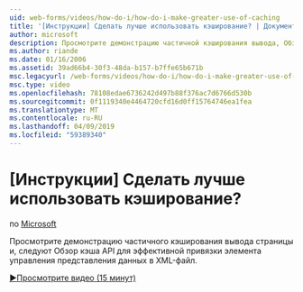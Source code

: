 ```yaml
---
uid: web-forms/videos/how-do-i/how-do-i-make-greater-use-of-caching
title: '[Инструкции] Сделать лучше использовать кэширование? | Документы Майкрософт'
author: microsoft
description: Просмотрите демонстрацию частичной кэширования вывода, Обзор кэша API для эффективной привязки презентации данных...
ms.author: riande
ms.date: 01/16/2006
ms.assetid: 39ad66b4-30f3-48da-b157-b7ffe65b671b
msc.legacyurl: /web-forms/videos/how-do-i/how-do-i-make-greater-use-of-caching
msc.type: video
ms.openlocfilehash: 78108edae6736242d497b88f376ac7d6766d530b
ms.sourcegitcommit: 0f1119340e4464720cfd16d0ff15764746ea1fea
ms.translationtype: MT
ms.contentlocale: ru-RU
ms.lasthandoff: 04/09/2019
ms.locfileid: "59389340"
---
```

# <a name="how-do-i-make-greater-use-of-caching"></a>[Инструкции] Сделать лучше использовать кэширование?

по [Microsoft](https://github.com/microsoft)

Просмотрите демонстрацию частичного кэширования вывода страницы и, следуют Обзор кэша API для эффективной привязки элемента управления представления данных в XML-файл.

[&#9654;Просмотрите видео (15 минут)](https://channel9.msdn.com/Blogs/ASP-NET-Site-Videos/how-do-i-make-greater-use-of-caching)
